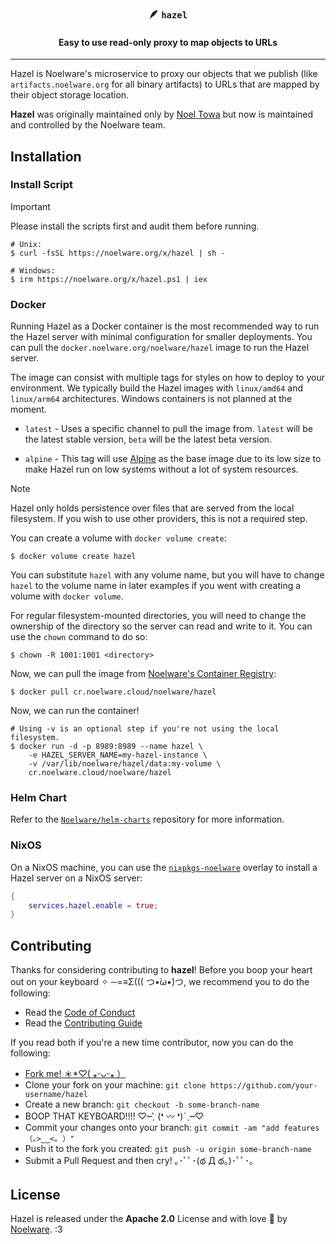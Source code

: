 <div align="center">
    <h3>🪶 <code>hazel</code></h3>
    <h4>Easy to use read-only proxy to map objects to URLs</h4>
    <hr />
</div>

Hazel is Noelware's microservice to proxy our objects that we publish (like `artifacts.noelware.org` for all binary artifacts) to URLs that are mapped by their object storage location.

**Hazel** was originally maintained only by [Noel Towa](https://floofy.dev) but now is maintained and controlled by the Noelware team.

## Installation
### Install Script
> [!IMPORTANT]
> Please install the scripts first and audit them before running.

```shell
# Unix:
$ curl -fsSL https://noelware.org/x/hazel | sh -

# Windows:
$ irm https://noelware.org/x/hazel.ps1 | iex
```

### Docker
Running Hazel as a Docker container is the most recommended way to run the Hazel server with minimal configuration for smaller deployments. You can pull the `docker.noelware.org/noelware/hazel` image to run the Hazel server.

The image can consist with multiple tags for styles on how to deploy to your environment. We typically build the Hazel images with `linux/amd64` and `linux/arm64` architectures. Windows containers is not planned at the moment.

- `latest` - Uses a specific channel to pull the image from. `latest` will be the latest stable version, `beta` will be the latest beta version.

- `alpine` - This tag will use [Alpine](https://hub.docker.com/_/alpine) as the base image due to its low size to make Hazel run on low systems without a lot of system resources.

> [!NOTE]
> Hazel only holds persistence over files that are served from the local filesystem. If you wish to use
> other providers, this is not a required step.
>
> You can create a volume with `docker volume create`:
> ```shell
> $ docker volume create hazel
> ```
>
> You can substitute `hazel` with any volume name, but you will have to change `hazel` to the volume
> name in later examples if you went with creating a volume with `docker volume`.
>
> For regular filesystem-mounted directories, you will need to change the ownership of the directory so
> the server can read and write to it. You can use the `chown` command to do so:
>
> ```shell
> $ chown -R 1001:1001 <directory>
> ```

Now, we can pull the image from [Noelware's Container Registry](https://cr.noelware.cloud):

```shell
$ docker pull cr.noelware.cloud/noelware/hazel
```

Now, we can run the container!

```shell
# Using -v is an optional step if you're not using the local filesystem.
$ docker run -d -p 8989:8989 --name hazel \
    -e HAZEL_SERVER_NAME=my-hazel-instance \
    -v /var/lib/noelware/hazel/data:my-volume \
    cr.noelware.cloud/noelware/hazel
```

### Helm Chart
Refer to the [`Noelware/helm-charts`](https://github.com/Noelware/helm-charts/tree/master/charts/noelware/hazel) repository for more information.

### NixOS
On a NixOS machine, you can use the [`nixpkgs-noelware`] overlay to install a Hazel server on a NixOS server:

```nix
{
    services.hazel.enable = true;
}
```

[`nixpkgs-noelware`]: https://github.com/Noelware/nixpkgs-noelware

## Contributing
Thanks for considering contributing to **hazel**! Before you boop your heart out on your keyboard ✧ ─=≡Σ((( つ•̀ω•́)つ, we recommend you to do the following:

- Read the [Code of Conduct](./.github/CODE_OF_CONDUCT.md)
- Read the [Contributing Guide](./.github/CONTRIBUTING.md)

If you read both if you're a new time contributor, now you can do the following:

- [Fork me! ＊*♡( ⁎ᵕᴗᵕ⁎ ）](https://github.com/Noelware/hazel/fork)
- Clone your fork on your machine: `git clone https://github.com/your-username/hazel`
- Create a new branch: `git checkout -b some-branch-name`
- BOOP THAT KEYBOARD!!!! ♡┉ˏ͛ (❛ 〰 ❛)ˊˎ┉♡
- Commit your changes onto your branch: `git commit -am "add features （｡>‿‿<｡ ）"`
- Push it to the fork you created: `git push -u origin some-branch-name`
- Submit a Pull Request and then cry! ｡･ﾟﾟ･(థ Д థ。)･ﾟﾟ･｡

## License
Hazel is released under the **Apache 2.0** License and with love :purple_heart: by [Noelware](https://noelware.org). :3
